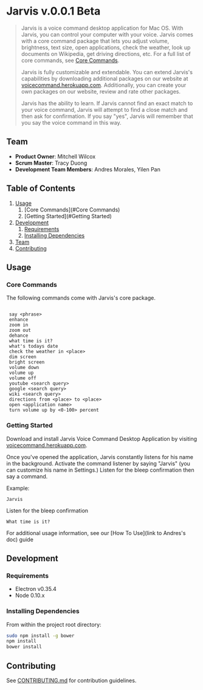 # Jarvis v.0.0.1 Beta

> Jarvis is a voice command desktop application for Mac OS.  With Jarvis, you can control your computer with your voice.  Jarvis comes with a core command package that lets you adjust volume, brightness, text size, open applications, check the weather, look up documents on Wikipedia, get driving directions, etc.  For a full list of core commands, see [Core Commands](#Core-Commands).
>
>
> Jarvis is fully customizable and extendable.  You can extend Jarvis's capabilities by downloading additional packages on our website at [voicecommand.herokuapp.com](https://voicecommand.herokuapp.com).  Additionally, you can create your own packages on our website, review and rate other packages.   
>
>
> Jarvis has the ability to learn.  If Jarvis cannot find an exact match to your voice command, Jarvis will attempt to find a close match and then ask for confirmation.  If you say "yes", Jarvis will remember that you say the voice command in this way.  

## Team

- __Product Owner__: Mitchell Wilcox
- __Scrum Master__: Tracy Duong
- __Development Team Members__: Andres Morales, Yilen Pan

## Table of Contents

1. [Usage](#Usage)
    1. [Core Commands](#Core Commands)
    1. [Getting Started](#Getting Started)
1. [Development](#development)
    1. [Requirements](#requirements)
    1. [Installing Dependencies](#installing-dependencies)
1. [Team](#team)
1. [Contributing](#contributing)

## Usage

### Core Commands
 The following commands come with Jarvis's core package.
<pre><code>
 say &ltphrase>
 enhance
 zoom in
 zoom out
 dehance
 what time is it?
 what's todays date
 check the weather in &ltplace>
 dim screen
 bright screen
 volume down
 volume up
 volume off
 youtube &ltsearch query>
 google &ltsearch query>
 wiki &ltsearch query>
 directions from &ltplace> to &ltplace>
 open &ltapplication name>
 turn volume up by &lt0-100> percent
</code></pre>

### Getting Started

Download and install Jarvis Voice Command Desktop Application by visiting [voicecommand.herokuapp.com](http://voicecommand.herokuapp.com).

Once you've opened the application, Jarvis constantly listens for his name in the background.  Activate the command listener by saying "Jarvis" (you can customize his name in Settings.)  Listen for the bleep confirmation then say a command.

Example:

<pre><code>Jarvis
</code></pre>

Listen for the bleep confirmation

<pre><code>What time is it?
</code></pre>

For additional usage information, see our [How To Use](link to Andres's doc) guide

## Development

### Requirements

- Electron v0.35.4
- Node 0.10.x


### Installing Dependencies

From within the project root directory:

```sh
sudo npm install -g bower
npm install
bower install
```

## Contributing

See [CONTRIBUTING.md](CONTRIBUTING.md) for contribution guidelines.
